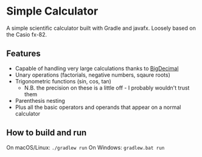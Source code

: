 # Simple Calculator

A simple scientific calculator built with Gradle and javafx.
Loosely based on the Casio fx-82.

## Features
- Capable of handling very large calculations thanks to [BigDecimal](https://docs.oracle.com/javase/8/docs/api/java/math/BigDecimal.html)
- Unary operations (factorials, negative numbers, sqaure roots)
- Trigonometric functions (sin, cos, tan)
    - N.B. the precision on these is a little off - I probably wouldn't trust them
- Parenthesis nesting
- Plus all the basic operators and operands that appear on a normal calculator 

## How to build and run
On macOS/Linux: `./gradlew run`
On Windows: `gradlew.bat run`